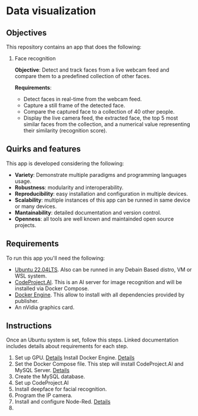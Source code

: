 # Data visualization

## Objectives

This repository contains an app that does the following:

1. Face recognition
    
    **Objective**: Detect and track faces from a live webcam feed and compare them to a predefined collection of other faces.

    **Requirements**:
    - Detect faces in real-time from the webcam feed.
    - Capture a still frame of the detected face.
    - Compare the captured face to a collection of 40 other people.
    - Display the live camera feed, the extracted face, the top 5 most similar faces from the collection, and a numerical value representing their similarity (recognition score).

## Quirks and features

This app is developed considering the following:
- **Variety**: Demonstrate multiple paradigms and programming languages usage.
- **Robustness**: modularity and interoperability.
- **Reproducibility**: easy installation and configuration in multiple devices.
- **Scalability**: multiple instances of this app can be runned in same device or many devices.
- **Mantainability**: detailed documentation and version control.
- **Openness**: all tools are well known and maintainded open source projects.

## Requirements

To run this app you'll need the following:

- [Ubuntu 22.04LTS](https://ubuntu.com/download/desktop). Also can be runned in any Debain Based distro, VM or WSL system.
- [CodeProject.AI](https://hub.docker.com/r/codeproject/ai-server). This is an AI server for image recognition and will be installed via Docker Compose.
- [Docker Engine](https://docs.docker.com/engine/install/ubuntu/). This allow to install with all dependencies provided by publisher.
- An nVidia graphics card.


## Instructions

Once an Ubuntu system is set, follow this steps. Linked documentation includes details about requirements for each step.

1. Set up GPU. [Details]()
Install Docker Engine. [Details](https://github.com/hugoescalpelo/data-visualization/blob/main/Docker/docker-documentation.md)
2. Set the Docker Compose file. This step will install CodeProject.AI and MySQL Server. [Details](https://github.com/hugoescalpelo/data-visualization/blob/main/Docker/docker-compose-documentation.md)
3. Create the MySQL database.
4. Set up CodeProject.AI
5. Install deepface for facial recognition.
6. Program the IP camera.
7. Install and configure Node-Red. [Details]()
8. 



<!-- 
2. Create the needed directories
3. Install compose
4. Move the configuration files
5. Set up nodeRed
6. Setup  -->


